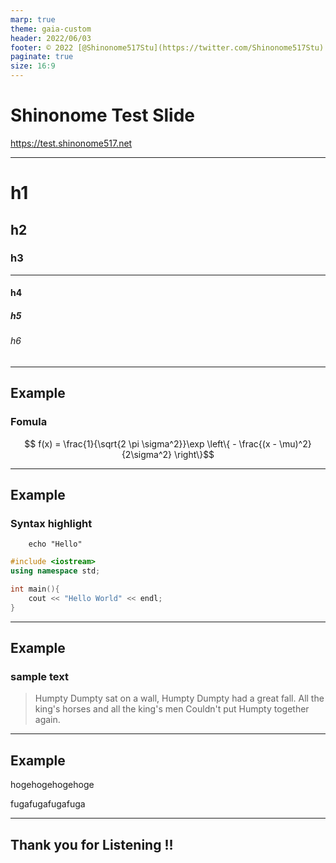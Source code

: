 ```yaml
---
marp: true
theme: gaia-custom
header: 2022/06/03
footer: © 2022 [@Shinonome517Stu](https://twitter.com/Shinonome517Stu)
paginate: true 
size: 16:9
---
```

<!--_class: top-->

# Shinonome Test Slide

https://test.shinonome517.net

---
<!--_class: normal -->

# h1

## h2

### h3

---
<!--_class: normal -->

#### h4

##### h5

###### h6
---
<!--_class: normal-->

## Example

### Fomula

$$ f(x) = \frac{1}{\sqrt{2 \pi \sigma^2}}\exp \left\{ - \frac{(x - \mu)^2}{2\sigma^2} \right\}$$

---
<!--_class: normal -->

## Example
### Syntax highlight

```shell
    echo "Hello"
```

```cpp
#include <iostream>
using namespace std;

int main(){
    cout << "Hello World" << endl;
}
```

---
<!--_class: normal -->

## Example

### sample text

> Humpty Dumpty sat on a wall,
> Humpty Dumpty had a great fall.
> All the king's horses and all the king's men
> Couldn't put Humpty together again.

---
 <!--_class: normal -->

 ## Example

hogehogehogehoge

fugafugafugafuga

---
<!--_class: final -->

## Thank you for Listening !!

